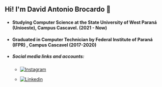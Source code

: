 
## Hi! I'm David Antonio Brocardo 👋



* #### Studying Computer Science at the State University of West Paraná (Unioeste), Campus Cascavel. (2021 - Now)

* #### Graduated in Computer Technician by Federal Institute of Paraná (IFPR) , Campus Cascavel  (2017-2020)

* ##### **Social media links and accounts:**

  - [![Instagram](https://img.shields.io/badge/Instagram-E4405F?style=for-the-badge&logo=instagram&logoColor=white)](https://www.instagram.com/brocardo_david/)

  - [![Linkedin](https://img.shields.io/badge/LinkedIn-0077B5?style=for-the-badge&logo=linkedin&logoColor=white)](https://www.linkedin.com/in/david-antonio-brocardo-8712bb1b6/)
  


